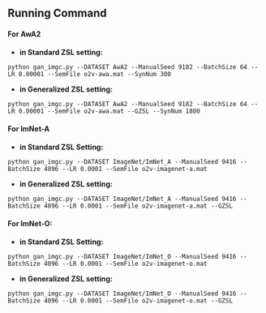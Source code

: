 ## Running Command

#### For AwA2

- **in Standard ZSL setting:**
```
python gan_imgc.py --DATASET AwA2 --ManualSeed 9182 --BatchSize 64 --LR 0.00001 --SemFile o2v-awa.mat --SynNum 300
```
- **in Generalized ZSL setting:**
```
python gan_imgc.py --DATASET AwA2 --ManualSeed 9182 --BatchSize 64 --LR 0.00001 --SemFile o2v-awa.mat --GZSL --SynNum 1800
```

#### For ImNet-A

- **in Standard ZSL Setting:**
```
python gan_imgc.py --DATASET ImageNet/ImNet_A --ManualSeed 9416 --BatchSize 4096 --LR 0.0001 --SemFile o2v-imagenet-a.mat
```
- **in Generalized ZSL setting:**
```
python gan_imgc.py --DATASET ImageNet/ImNet_A --ManualSeed 9416 --BatchSize 4096 --LR 0.0001 --SemFile o2v-imagenet-a.mat --GZSL
```

#### For ImNet-O:
- **in Standard ZSL Setting:**
```
python gan_imgc.py --DATASET ImageNet/ImNet_O --ManualSeed 9416 --BatchSize 4096 --LR 0.0001 --SemFile o2v-imagenet-o.mat
```
- **in Generalized ZSL setting:**
```
python gan_imgc.py --DATASET ImageNet/ImNet_O --ManualSeed 9416 --BatchSize 4096 --LR 0.0001 --SemFile o2v-imagenet-o.mat --GZSL
```
